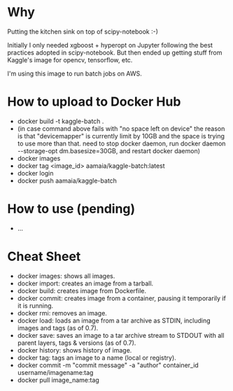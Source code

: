 
# Why

Putting the kitchen sink on top of scipy-notebook :-) 

Initially I only needed xgboost + hyperopt on Jupyter following the best practices adopted in scipy-notebook. But then ended up getting stuff from Kaggle's image for opencv, tensorflow, etc.

I'm using this image to run batch jobs on AWS.

# How to upload to Docker Hub

- docker build -t kaggle-batch .
- (in case command above fails with "no space left on device" the reason is that "devicemapper" is currently limit by 10GB and the space is trying to use more than that. need to stop docker daemon, run docker daemon --storage-opt dm.basesize=30GB, and restart docker daemon)
- docker images
- docker tag <image_id> aamaia/kaggle-batch:latest
- docker login
- docker push aamaia/kaggle-batch

# How to use (pending)

- ... 

# Cheat Sheet

- docker images: shows all images.
- docker import: creates an image from a tarball.
- docker build: creates image from Dockerfile.
- docker commit: creates image from a container, pausing it temporarily if it is running.
- docker rmi: removes an image.
- docker load: loads an image from a tar archive as STDIN, including images and tags (as of 0.7).
- docker save: saves an image to a tar archive stream to STDOUT with all parent layers, tags & versions (as of 0.7).
- docker history: shows history of image.
- docker tag: tags an image to a name (local or registry).
- docker commit -m "commit message" -a "author" container_id username/imagename:tag
- docker pull image_name:tag